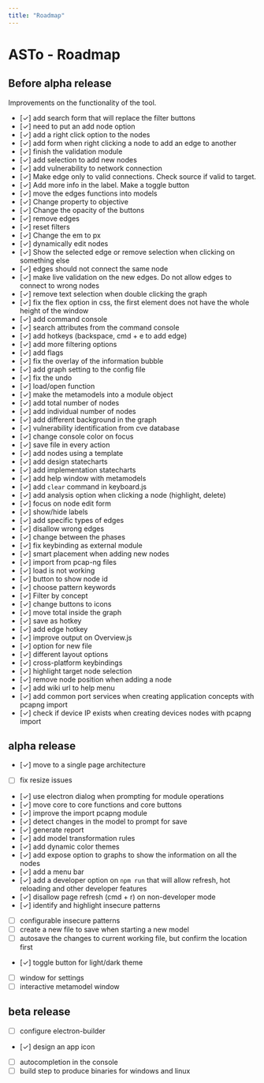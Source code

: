 ```yaml
---
title: "Roadmap"
---
```

# ASTo - Roadmap

## Before alpha release

Improvements on the functionality of the tool.

- [✓] add search form that will replace the filter buttons
- [✓] need to put an add node option
- [✓] add a right click option to the nodes
- [✓] add form when right clicking a node to add an edge to another
- [✓] finish the validation module
- [✓] add selection to add new nodes
- [✓] add vulnerability to network connection
- [✓] Make edge only to valid connections. Check source if valid to target.
- [✓] Add more info in the label. Make a toggle button
- [✓] move the edges functions into models
- [✓] Change property to objective
- [✓] Change the opacity of the buttons
- [✓] remove edges
- [✓] reset filters
- [✓] Change the em to px
- [✓] dynamically edit nodes
- [✓] Show the selected edge or remove selection when clicking on something else
- [✓] edges should not connect the same node
- [✓] make live validation on the new edges. Do not allow edges to connect to wrong nodes
- [✓] remove text selection when double clicking the graph
- [✓] fix the flex option in css, the first element does not have the whole height of the window
- [✓] add command console
- [✓] search attributes from the command console
- [✓] add hotkeys (backspace, cmd + e to add edge)
- [✓] add more filtering options
- [✓] add flags
- [✓] fix the overlay of the information bubble
- [✓] add graph setting to the config file
- [✓] fix the undo
- [✓] load/open function
- [✓] make the metamodels into a module object
- [✓] add total number of nodes
- [✓] add individual  number of nodes
- [✓] add different background in the graph
- [✓] vulnerability identification from cve database
- [✓] change console color on focus
- [✓] save file in every action
- [✓] add nodes using a template
- [✓] add design statecharts
- [✓] add implementation statecharts
- [✓] add help window with metamodels
- [✓] add `clear` command in keyboard.js
- [✓] add analysis option when clicking a node (highlight, delete)
- [✓] focus on node edit form
- [✓] show/hide labels
- [✓] add specific types of edges
- [✓] disallow wrong edges
- [✓] change between the phases
- [✓] fix keybinding as external module
- [✓] smart placement when adding new nodes
- [✓] import from pcap-ng files
- [✓] load is not working
- [✓] button to show node id
- [✓] choose pattern keywords
- [✓] Filter by concept
- [✓] change buttons to icons
- [✓] move total inside the graph
- [✓] save as hotkey
- [✓] add edge hotkey
- [✓] improve output on Overview.js
- [✓] option for new file
- [✓] different layout options
- [✓] cross-platform keybindings
- [✓] highlight target node selection
- [✓] remove node position when adding a node
- [✓] add wiki url to help menu
- [✓] add common port services when creating application concepts with pcapng import
- [✓] check if device IP exists when creating devices nodes with pcapng import

## alpha release

- [✓] move to a single page architecture
- [ ] fix resize issues
- [✓] use electron dialog when prompting for module operations
- [✓] move core to core functions and core buttons
- [✓] improve the import pcapng module
- [✓] detect changes in the model to prompt for save
- [✓] generate report
- [✓] add model transformation rules
- [✓] add dynamic color themes
- [✓] add expose option to graphs to show the information on all the nodes
- [✓] add a menu bar
- [✓] add a developer option on `npm run` that will allow refresh, hot reloading and other developer features
- [✓] disallow page refresh (cmd + r) on non-developer mode
- [✓] identify and highlight insecure patterns
- [ ] configurable insecure patterns
- [ ] create a new file to save when starting a new model
- [ ] autosave the changes to current working file, but confirm the location first
- [✓] toggle button for light/dark theme
- [ ] window for settings
- [ ] interactive metamodel window

## beta release

- [ ] configure electron-builder
- [✓] design an app icon
- [ ] autocompletion in the console
- [ ] build step to produce binaries for windows and linux
